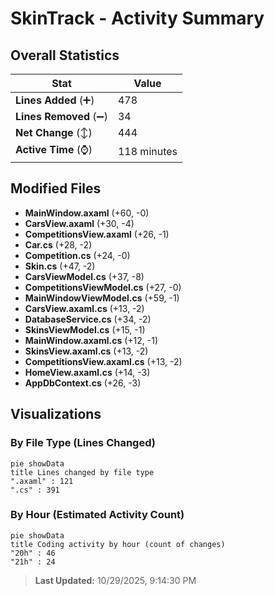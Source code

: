 # SkinTrack - Activity Summary 

## Overall Statistics

| Stat                   | Value                                                             |
| ---------------------- | ----------------------------------------------------------------- |
| **Lines Added** (➕)   | 478                                          |
| **Lines Removed** (➖) | 34                                        |
| **Net Change** (↕)    | 444                |
| **Active Time** (⌚)   | 118 minutes |


## Modified Files
- **MainWindow.axaml** (+60, -0)
- **CarsView.axaml** (+30, -4)
- **CompetitionsView.axaml** (+26, -1)
- **Car.cs** (+28, -2)
- **Competition.cs** (+24, -0)
- **Skin.cs** (+47, -2)
- **CarsViewModel.cs** (+37, -8)
- **CompetitionsViewModel.cs** (+27, -0)
- **MainWindowViewModel.cs** (+59, -1)
- **CarsView.axaml.cs** (+13, -2)
- **DatabaseService.cs** (+34, -2)
- **SkinsViewModel.cs** (+15, -1)
- **MainWindow.axaml.cs** (+12, -1)
- **SkinsView.axaml.cs** (+13, -2)
- **CompetitionsView.axaml.cs** (+13, -2)
- **HomeView.axaml.cs** (+14, -3)
- **AppDbContext.cs** (+26, -3)

## Visualizations

### By File Type (Lines Changed)

```mermaid
pie showData
title Lines changed by file type
".axaml" : 121
".cs" : 391
```

### By Hour (Estimated Activity Count)

```mermaid
pie showData
title Coding activity by hour (count of changes)
"20h" : 46
"21h" : 24
```


> **Last Updated:** 10/29/2025, 9:14:30 PM